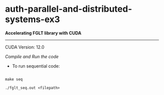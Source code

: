 # auth-parallel-and-distributed-systems-ex3

**Accelerating FGLT library with CUDA**

---

CUDA Version: 12.0

*Compile and Run the code*

- To run sequential code:

```

make seq

./fglt_seq.out <filepath>

```

